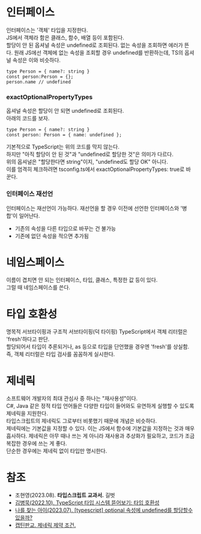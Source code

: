 # 인터페이스

인터페이스는 '객체' 타입을 지정한다.  
JS에서 객체라 함은 클래스, 함수, 배열 등이 포함된다.  
할당이 안 된 옵셔널 속성은 undefined로 조회된다. 없는 속성을 조회하면 에러가 뜬다.
원래 JS에선 객체에 없는 속성을 조회할 경우 undefined를 반환하는데, TS의 옵셔널 속성은 이와 비슷하다.

```
type Person = { name?: string }
const person:Person = {};
person.name // undefined
```

### exactOptionalPropertyTypes

옵셔널 속성은 할당이 안 되면 undefined로 조회된다.  
아래의 코드를 보자.

```
type Person = { name?: string }
const person: Person = { name: undefined };
```

기본적으로 TypeScript는 위의 코드를 막지 않는다.  
하지만 "아직 할당이 안 된 것"과 "undefined로 할당한 것"은 의미가 다르다.  
위의 옵셔널은 "할당한다면 string"이지, "undefined도 할당 OK" 아니다.  
이를 엄격히 체크하려면 tsconfig.ts에서 exactOptionalPropertyTypes: true로 바꾼다.

### 인터페이스 재선언

인터페이스는 재선언이 가능하다. 재선언을 할 경우 이전에 선언한 인터페이스와 '병합'이 일어난다.

- 기존의 속성을 다른 타입으로 바꾸는 건 불가능
- 기존에 없던 속성을 적으면 추가됨

# 네임스페이스

이름이 겹치면 안 되는 인터페이스, 타입, 클래스, 특정한 값 등이 있다.  
그럴 때 네임스페이스를 쓴다.

# 타입 호환성

명목적 서브타이핑과 구조적 서브타이핑(덕 타이핑)
TypeScript에서 객체 리터럴은 'fresh'하다고 판단.  
할당되어서 타입이 추론되거나, as 등으로 타입을 단언했을 경우엔 'fresh'를 상실함.  
즉, 객체 리터럴은 타입 검사를 꼼꼼하게 실시한다.

# 제네릭

소프트웨어 개발자의 최대 관심사 중 하나는 "재사용성"이다.  
C#, Java 같은 정적 타입 언어들은 다양한 타입이 들어와도 유연하게 실행할 수 있도록 제네릭을 지원한다.  
타입스크립트의 제네릭도 그로부터 비롯했기 때문에 개념은 비슷하다.  
제네릭에는 기본값을 지정할 수 있다.
이는 JS에서 함수에 기본값을 지정하는 것과 매우 흡사하다.
제네릭은 아무 때나 쓰는 게 아니라 재사용과 추상화가 필요하고, 코드가 조금 복잡한 경우에 쓰는 게 좋다.  
단순한 경우에는 제네릭 없이 타입만 명시한다.

# 참조

- 조현영(2023.08). **타입스크립트 교과서.** 길벗
- [김병묵(2022.10). TypeScript 타입 시스템 뜯어보기: 타입 호환성](https://toss.tech/article/typescript-type-compatibility)
- [나를 찾는 아이(2023.07). [typescript] optional 속성에 undefined를 할당할수 있을까?](https://trend21c.tistory.com/2332)
- [캡틴판교. 제네릭 제약 조건.](https://joshua1988.github.io/ts/guide/generics.html#%EC%A0%9C%EB%84%A4%EB%A6%AD%EC%9D%98-%ED%95%9C-%EC%A4%84-%EC%A0%95%EC%9D%98%EC%99%80-%EC%98%88%EC%8B%9C)
